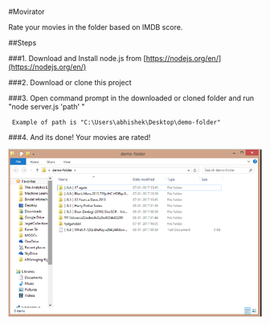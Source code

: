 #Movirator

Rate your movies in the folder based on IMDB score. 

##Steps

###1. Download and Install node.js from [https://nodejs.org/en/](https://nodejs.org/en/)

###2. Download or clone this project

###3. Open command prompt in the downloaded or cloned folder and run "node server.js 'path' "
    
     Example of path is "C:\Users\abhishek\Desktop\demo-folder"

###4. And its done! Your movies are rated! 

![](https://github.com/abhikulshrestha22/movierator/blob/master/Untitled.png)     